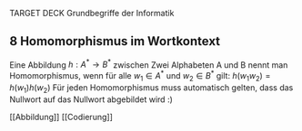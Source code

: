 TARGET DECK
Grundbegriffe der Informatik

8 Homomorphismus im Wortkontext
---
Eine Abbildung $h : A^* \rightarrow B^*$ zwischen Zwei Alphabeten A und B nennt man Homomorphismus, wenn für alle $w_1 \in A^*$ und $w_2 \in B^*$ gilt:
$h(w_1w_2) = h(w_1)h(w_2)$
Für jeden Homomorphismus muss automatisch gelten, dass das Nullwort auf das Nullwort abgebildet wird :)
<!--ID: 1706977131062-->


[[Abbildung]]
[[Codierung]]